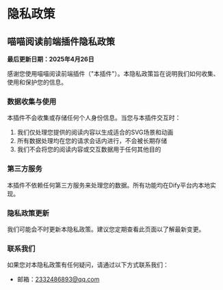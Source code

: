 # 隐私政策

## 喵喵阅读前端插件隐私政策

**最后更新日期：2025年4月26日**

感谢您使用喵喵阅读前端插件（"本插件"）。本隐私政策旨在说明我们如何收集、使用和保护您的信息。

### 数据收集与使用

本插件不会收集或存储任何个人身份信息。当您与本插件交互时：

1. 我们仅处理您提供的阅读内容以生成适合的SVG场景和动画
2. 所有数据处理均在您的请求会话内进行，不会被长期存储
3. 我们不会将您的阅读内容或交互数据用于任何其他目的

### 第三方服务

本插件不依赖任何第三方服务来处理您的数据。所有功能均在Dify平台内本地实现。

### 隐私政策更新

我们可能会不时更新本隐私政策。建议您定期查看此页面以了解最新变更。

### 联系我们

如果您对本隐私政策有任何疑问，请通过以下方式联系我们：
- 邮箱：2332486893@qq.com 